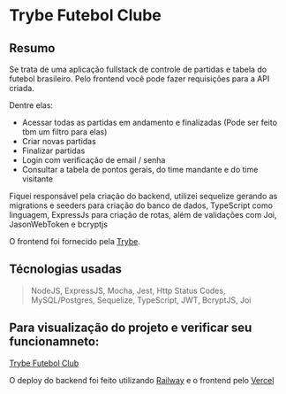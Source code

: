 # Trybe Futebol Clube

## Resumo

Se trata de uma aplicação fullstack de controle de partidas e tabela do futebol brasileiro. Pelo frontend você pode fazer requisições para a API criada.

Dentre elas: 
- Acessar todas as partidas em andamento e finalizadas (Pode ser feito tbm um filtro para elas)
- Criar novas partidas
- Finalizar partidas
- Login com verificação de email / senha
- Consultar a tabela de pontos gerais, do time mandante e do time visitante

Fiquei responsável pela criação do backend, utilizei sequelize gerando as migrations e seeders para criação do banco de dados, TypeScript como linguagem, ExpressJs para criação de rotas, além de validações com Joi, JasonWebToken e bcryptjs

O frontend foi fornecido pela [Trybe](https://www.betrybe.com/).

## Técnologias usadas

> NodeJS, ExpressJS, Mocha, Jest, Http Status Codes, MySQL/Postgres, Sequelize, TypeScript, JWT, BcryptJS, Joi

## Para visualização do projeto e verificar seu funcionamneto:

[Trybe Futebol Club](https://trybefutebolclub.vercel.app/)

O deploy do backend foi feito utilizando [Railway](https://railway.app/) e o frontend pelo [Vercel](https://vercel.com/)
